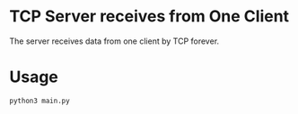 # TCP Server receives from One Client

The server receives data from one client by TCP forever. 

# Usage
```bash
python3 main.py
```


